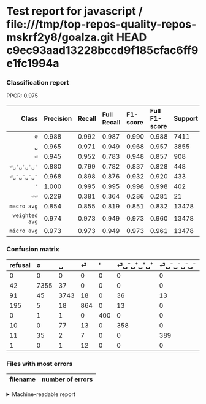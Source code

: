 # Test report for javascript / file:///tmp/top-repos-quality-repos-mskrf2y8/goalza.git HEAD c9ec93aad13228bccd9f185cfac6ff9e1fc1994a

### Classification report

PPCR: 0.975

| Class | Precision | Recall | Full Recall | F1-score | Full F1-score | Support | Full Support | PPCR |
|------:|:----------|:-------|:------------|:---------|:---------|:--------|:-------------|:-----|
| `∅` | 0.988| 0.992| 0.987| 0.990| 0.988| 7411| 7453| 0.994 |
| `␣` | 0.965| 0.971| 0.949| 0.968| 0.957| 3855| 3946| 0.977 |
| `⏎` | 0.945| 0.952| 0.783| 0.948| 0.857| 908| 1103| 0.823 |
| `⏎␣⁺␣⁺␣⁺␣⁺` | 0.880| 0.799| 0.782| 0.837| 0.828| 448| 458| 0.978 |
| `⏎␣⁻␣⁻␣⁻␣⁻` | 0.968| 0.898| 0.876| 0.932| 0.920| 433| 444| 0.975 |
| `'` | 1.000| 0.995| 0.995| 0.998| 0.998| 402| 402| 1.000 |
| `⏎⏎` | 0.229| 0.381| 0.364| 0.286| 0.281| 21| 22| 0.955 |
| `macro avg` | 0.854| 0.855| 0.819| 0.851| 0.832| 13478| 13828| 0.975 |
| `weighted avg` | 0.974| 0.973| 0.949| 0.973| 0.960| 13478| 13828| 0.975 |
| `micro avg` | 0.973| 0.973| 0.949| 0.973| 0.961| 13478| 13828| 0.975 |

### Confusion matrix

|refusal|  ∅| ␣| ⏎| '| ⏎␣⁺␣⁺␣⁺␣⁺| ⏎␣⁻␣⁻␣⁻␣⁻| ⏎⏎| 
|:---|:---|:---|:---|:---|:---|:---|:---|
|0 |0 |0 |0 |0 |0 |0 |0 |
|42 |7355 |37 |0 |0 |0 |0 |19 |
|91 |45 |3743 |18 |0 |36 |13 |0 |
|195 |5 |18 |864 |0 |13 |0 |8 |
|0 |1 |1 |0 |400 |0 |0 |0 |
|10 |0 |77 |13 |0 |358 |0 |0 |
|11 |35 |2 |7 |0 |0 |389 |0 |
|1 |0 |1 |12 |0 |0 |0 |8 |

### Files with most errors

| filename | number of errors|
|:----:|:-----|

<details>
    <summary>Machine-readable report</summary>
```json
{
  "cl_report": {"\u0027": {"f1-score": 0.9975062344139651, "precision": 1.0, "recall": 0.9950248756218906, "support": 402}, "macro avg": {"f1-score": 0.8513092981521605, "precision": 0.8535024622234703, "recall": 0.8554857298010585, "support": 13478}, "micro avg": {"f1-score": 0.9732156106247217, "precision": 0.9732156106247217, "recall": 0.9732156106247217, "support": 13478}, "weighted avg": {"f1-score": 0.9733112968006514, "precision": 0.9736888116668772, "recall": 0.9732156106247217, "support": 13478}, "\u2205": {"f1-score": 0.990438998114732, "precision": 0.9884424136540787, "recall": 0.9924436648225611, "support": 7411}, "\u23ce": {"f1-score": 0.9484083424807903, "precision": 0.9452954048140044, "recall": 0.9515418502202643, "support": 908}, "\u23ce\u23ce": {"f1-score": 0.2857142857142857, "precision": 0.22857142857142856, "recall": 0.38095238095238093, "support": 21}, "\u23ce\u2423\u207a\u2423\u207a\u2423\u207a\u2423\u207a": {"f1-score": 0.8374269005847953, "precision": 0.8796068796068796, "recall": 0.7991071428571429, "support": 448}, "\u23ce\u2423\u207b\u2423\u207b\u2423\u207b\u2423\u207b": {"f1-score": 0.9317365269461078, "precision": 0.9676616915422885, "recall": 0.8983833718244804, "support": 433}, "\u2423": {"f1-score": 0.9679337988104474, "precision": 0.9649394173756123, "recall": 0.97094682230869, "support": 3855}},
  "cl_report_full": {"\u0027": {"f1-score": 0.9975062344139651, "precision": 1.0, "recall": 0.9950248756218906, "support": 402}, "macro avg": {"f1-score": 0.8323738070100039, "precision": 0.8535024622234703, "recall": 0.8193102012584154, "support": 13828}, "micro avg": {"f1-score": 0.960741229033912, "precision": 0.9732156106247217, "recall": 0.9485825860572751, "support": 13828}, "weighted avg": {"f1-score": 0.9600467836025093, "precision": 0.973148929329705, "recall": 0.9485825860572751, "support": 13828}, "\u2205": {"f1-score": 0.9876460319591781, "precision": 0.9884424136540787, "recall": 0.9868509325103985, "support": 7453}, "\u23ce": {"f1-score": 0.8567178978681209, "precision": 0.9452954048140044, "recall": 0.7833182230281052, "support": 1103}, "\u23ce\u23ce": {"f1-score": 0.2807017543859649, "precision": 0.22857142857142856, "recall": 0.36363636363636365, "support": 22}, "\u23ce\u2423\u207a\u2423\u207a\u2423\u207a\u2423\u207a": {"f1-score": 0.8277456647398844, "precision": 0.8796068796068796, "recall": 0.7816593886462883, "support": 458}, "\u23ce\u2423\u207b\u2423\u207b\u2423\u207b\u2423\u207b": {"f1-score": 0.9196217494089836, "precision": 0.9676616915422885, "recall": 0.8761261261261262, "support": 444}, "\u2423": {"f1-score": 0.9566773162939297, "precision": 0.9649394173756123, "recall": 0.9485554992397365, "support": 3946}},
  "ppcr": 0.9746890367370552
}
```
</details>
